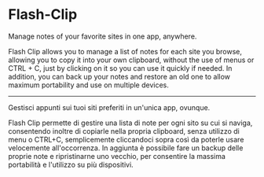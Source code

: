 # Flash-Clip
Manage notes of your favorite sites in one app, anywhere.

Flash Clip allows you to manage a list of notes for each site you browse, allowing you to copy it into your own clipboard, without the use of menus or CTRL + C, just by clicking on it so you can use it quickly if needed. In addition, you can back up your notes and restore an old one to allow maximum portability and use on multiple devices.
___

Gestisci appunti sui tuoi siti preferiti in un'unica app, ovunque.

Flash Clip permette di gestire una lista di note per ogni sito su cui si naviga, consentendo inoltre di copiarle nella propria clipboard, senza utilizzo di menu o CTRL+C, semplicemente cliccandoci sopra così da poterle usare velocemente all'occorrenza.
In aggiunta è possibile fare un backup delle proprie note e ripristinarne uno vecchio, per consentire la massima portabilità e l'utilizzo su più dispositivi.
